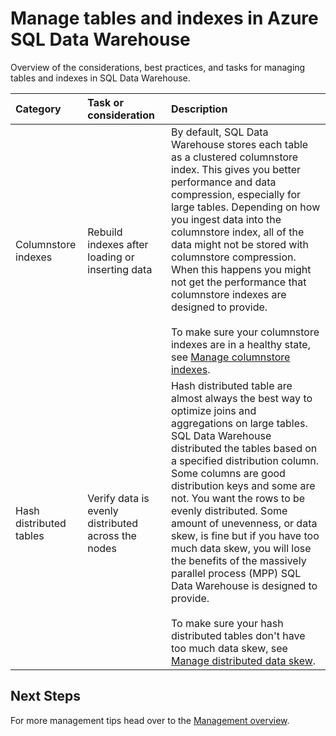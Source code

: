 <properties
   pageTitle="Manage tables and indexes in Azure SQL Data Warehouse | Microsoft Azure"
   description="Overview of the considerations, best practices, and tasks for managing tables and indexes in Azure SQL Data Warehouse"
   services="sql-data-warehouse"
   documentationCenter="NA"
   authors="jrowlandjones"
   manager="barbkess"
   editor=""/>

<tags
   ms.service="sql-data-warehouse"
   ms.devlang="NA"
   ms.topic="article"
   ms.tgt_pltfrm="NA"
   ms.workload="data-services"
   ms.date="05/02/2016"
   ms.author="jrj;barbkess;sonyama"/>

# Manage tables and indexes in Azure SQL Data Warehouse

Overview of the considerations, best practices, and tasks for managing tables and indexes in SQL Data Warehouse.



| Category                | Task or consideration                           | Description  |
| :-----------------------| :---------------------------------------------- | :----------- |
| Columnstore indexes     | Rebuild indexes after loading or inserting data | By default, SQL Data Warehouse stores each table as a clustered columnstore index. This gives you better performance and data compression, especially for large tables. Depending on how you ingest data into the columnstore index, all of the data might not be stored with columnstore compression. When this happens you might not get the performance that columnstore indexes are designed to provide. <br/><br/>To make sure your columnstore indexes are in a healthy state, see [Manage columnstore indexes][]. |
| Hash distributed tables | Verify data is evenly distributed across the nodes | Hash distributed table are almost always the best way to optimize joins and aggregations on large tables. SQL Data Warehouse distributed the tables based on a specified distribution column. Some columns are good distribution keys and some are not. You want the rows to be evenly distributed. Some amount of unevenness, or data skew, is fine but if you have too much data skew, you will lose the benefits of the massively parallel process (MPP) SQL Data Warehouse is designed to provide.<br/><br/>To make sure your hash distributed tables don't have too much data skew, see [Manage distributed data skew][]. |





## Next Steps

For more management tips head over to the [Management overview][].

<!--Image references-->

<!--Article references-->
[Manage columnstore indexes]: sql-data-warehouse-manage-columnstore-indexes.md
[Manage distributed data skew]: sql-data-warehouse-manage-distributed-data-skew.md
[Management overview]: sql-data-warehouse-overview-manage.md

<!--MSDN references-->


<!--Other Web references-->